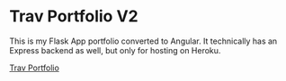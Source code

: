 # Trav Portfolio V2

This is my Flask App portfolio converted to Angular.  It technically has an Express backend as well, but only for hosting on Heroku.

[Trav Portfolio](https://trav-portfolio2.herokuapp.com/)
